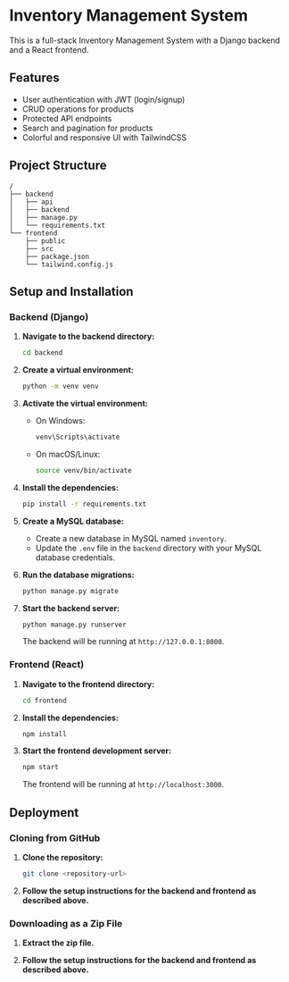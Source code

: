 # Inventory Management System

This is a full-stack Inventory Management System with a Django backend and a React frontend.

## Features

- User authentication with JWT (login/signup)
- CRUD operations for products
- Protected API endpoints
- Search and pagination for products
- Colorful and responsive UI with TailwindCSS

## Project Structure

```
/
├── backend
│   ├── api
│   ├── backend
│   ├── manage.py
│   └── requirements.txt
└── frontend
    ├── public
    ├── src
    ├── package.json
    └── tailwind.config.js
```

## Setup and Installation

### Backend (Django)

1.  **Navigate to the backend directory:**
    ```bash
    cd backend
    ```

2.  **Create a virtual environment:**
    ```bash
    python -m venv venv
    ```

3.  **Activate the virtual environment:**
    -   On Windows:
        ```bash
        venv\Scripts\activate
        ```
    -   On macOS/Linux:
        ```bash
        source venv/bin/activate
        ```

4.  **Install the dependencies:**
    ```bash
    pip install -r requirements.txt
    ```

5.  **Create a MySQL database:**
    -   Create a new database in MySQL named `inventory`.
    -   Update the `.env` file in the `backend` directory with your MySQL database credentials.

6.  **Run the database migrations:**
    ```bash
    python manage.py migrate
    ```

7.  **Start the backend server:**
    ```bash
    python manage.py runserver
    ```

    The backend will be running at `http://127.0.0.1:8000`.

### Frontend (React)

1.  **Navigate to the frontend directory:**
    ```bash
    cd frontend
    ```

2.  **Install the dependencies:**
    ```bash
    npm install
    ```

3.  **Start the frontend development server:**
    ```bash
    npm start
    ```

    The frontend will be running at `http://localhost:3000`.

## Deployment

### Cloning from GitHub

1.  **Clone the repository:**
    ```bash
    git clone <repository-url>
    ```

2.  **Follow the setup instructions for the backend and frontend as described above.**

### Downloading as a Zip File

1.  **Extract the zip file.**

2.  **Follow the setup instructions for the backend and frontend as described above.**
